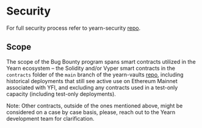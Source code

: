 # Security

For full security process refer to yearn-security [repo](https://github.com/iearn-finance/yearn-security/blob/master/SECURITY.md).

## Scope

The scope of the Bug Bounty program spans smart contracts utilized in the Yearn ecosystem – the Solidity and/or Vyper smart contracts in the `contracts` folder of the `main` branch of the yearn-vaults [repo](https://github.com/iearn-finance/yearn-vaults), including historical deployments that still see active use on Ethereum Mainnet associated with YFI, and excluding any contracts used in a test-only capacity (including test-only deployments).

Note: Other contracts, outside of the ones mentioned above, might be considered on a case by case basis, please, reach out to the Yearn development team for clarification.
